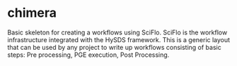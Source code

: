 # chimera
Basic skeleton for creating a workflows using SciFlo. SciFlo is the workflow infrastructure integrated with the HySDS framework. This is a generic layout that can be used by any project to write up workflows consisting of basic steps: Pre processing, PGE execution, Post Processing.
